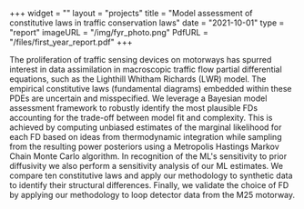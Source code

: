 +++
widget = ""
layout = "projects"
title = "Model assessment of constitutive laws in traffic conservation laws"
date = "2021-10-01"
type = "report"
imageURL = "/img/fyr_photo.png"
PdfURL = "/files/first_year_report.pdf"
+++

The proliferation of traffic sensing devices on motorways has spurred interest in data assimilation in macroscopic traffic flow partial differential equations, such as the Lighthill Whitham Richards (LWR) model. The empirical constitutive laws (fundamental diagrams) embedded within these PDEs are uncertain and misspecified. We leverage a Bayesian model assessment framework to robustly identify the most plausible FDs accounting for the trade-off between model fit and complexity. This is achieved by computing unbiased estimates of the marginal likelihood for each FD based on ideas from thermodynamic integration while sampling from the resulting power posteriors using a Metropolis Hastings Markov Chain Monte Carlo algorithm. In recognition of the ML's sensitivity to prior diffusivity we also perform a sensitivity analysis of our ML estimates. We compare ten constitutive laws and apply our methodology to synthetic data to identify their structural differences. Finally, we validate the choice of FD by applying our methodology to loop detector data from the M25 motorway.
